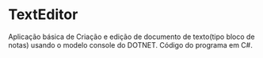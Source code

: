 # TextEditor

Aplicação básica de Criação e edição de documento de texto(tipo bloco de notas) usando o modelo console do DOTNET. 
Código do programa em C#.
